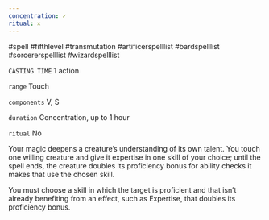 ```yaml
---
concentration: ✓
ritual: 𐄂
---
```

#spell #fifthlevel #transmutation #artificerspelllist #bardspelllist #sorcererspelllist #wizardspelllist

`CASTING TIME`
1 action

`range`
Touch

`components`
V, S

`duration`
Concentration, up to 1 hour

`ritual`
No

Your magic deepens a creature’s understanding of its own talent. You touch one willing creature and give it expertise in one skill of your choice; until the spell ends, the creature doubles its proficiency bonus for ability checks it makes that use the chosen skill.

You must choose a skill in which the target is proficient and that isn’t already benefiting from an effect, such as Expertise, that doubles its proficiency bonus.